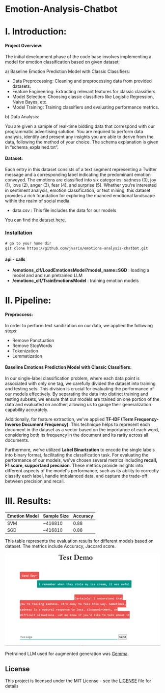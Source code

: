 # Emotion-Analysis-Chatbot

# I.  Introduction:

#### Project Overview:
The initial development phase of the code base involves implementing a model for emotion classification based on given dataset:

a) Baseline Emotion Prediction Model with Classic Classifiers:

  - Data Preprocessing: Cleaning and preprocessing data from provided datasets.
  - Feature Engineering: Extracting relevant features for classic classifiers.
  - Model Selection: Choosing classic classifiers like Logistic Regression, Naive Bayes, etc.
  - Model Training: Training classifiers and evaluating performance metrics.
    
b) Data Analysis:

 You are given a sample of real-time bidding data that correspond with
our programmatic advertising solution. You are required to perform data
analysis, identify and present any insights you are able to derive from the data,
following the method of your choice. The schema explanation is given in
“schema_explained.txt”.


#### Dataset:
Each entry in this dataset consists of a text segment representing a Twitter message and a corresponding label indicating the predominant emotion conveyed. The emotions are classified into six categories: sadness (0), joy (1), love (2), anger (3), fear (4), and surprise (5). Whether you're interested in sentiment analysis, emotion classification, or text mining, this dataset provides a rich foundation for exploring the nuanced emotional landscape within the realm of social media.

- data.csv : This file includes the data for our models

You can find the dataset [here](https://www.kaggle.com/datasets/nelgiriyewithana/emotions/data).


### Installation

    # go to your home dir
    git clone https://github.com/jvario/emotions-analysis-chatbot.git


  #### api - calls
 - **/emotions_clf/LoadEmotionsModel?model_name=SGD** :  loading a model and and run pretrained LLM
 - **/emotionc_clf/TrainEmotionsModel** : training emotion models
   
# II.  Pipeline:

#### Preproccess:
In order to perform text sanitization on our data, we applied the following steps:

- Remove Panctuation
- Remove StopWords
- Tokenization
- Lemmatization

#### Baseline Emotions Prediction Model with Classic Classifiers:
In our single-label classification problem, where each data point is associated with only one tag, we carefully divided the dataset into training and testing sets. This division is crucial for evaluating the performance of our models effectively. By separating the data into distinct training and testing subsets, we ensure that our models are trained on one portion of the data and evaluated on another, allowing us to gauge their generalization capability accurately. 

Additionally, for feature extraction, we've applied **TF-IDF (Term Frequency-Inverse Document Frequency)**. This technique helps to represent each document in the dataset as a vector based on the importance of each word, considering both its frequency in the document and its rarity across all documents.

Furthermore, we've utilized **Label Binarization** to encode the single labels into binary format, facilitating the classification task.
For evaluating the performance of our models, we've chosen several metrics including **recall, F1 score, supportand precision**. These metrics provide insights into different aspects of the model's performance, such as its ability to correctly classify each label, handle imbalanced data, and capture the trade-off between precision and recall.


# III.  Results:

| Emotion Model | Sample Size | Accuracy |
|-------|-------------|----------|
| SVM   | ~416810      | 0.88     | 
| SGD   | ~416810      | 0.88     |

This table represents the evaluation results for different models based on dataset. The metrics include Accuracy, Jaccard score.


![alt text](https://github.com/jvario/emotion-analysis-chatbot/blob/main/image_2.png)


Pretrained LLM used for augmented generation was [Gemma](https://huggingface.co/blog/gemma).


## License
This project is licensed under the MIT License - see the [LICENSE](LICENSE) file for details
